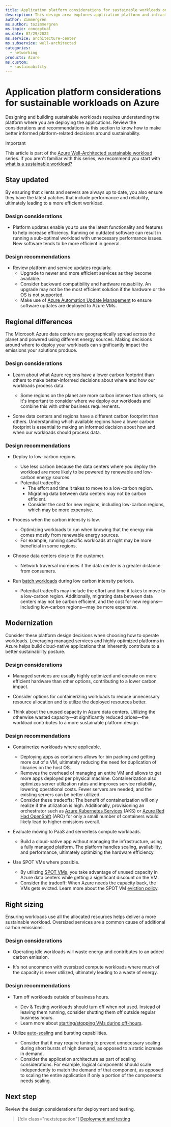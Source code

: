 ```yaml
---
title: Application platform considerations for sustainable workloads on Azure
description: This design area explores application platform and infrastructure considerations for sustainable workloads on Azure.
author: Zimmergren
ms.author: tozimmergren
ms.topic: conceptual
ms.date: 07/29/2022
ms.service: architecture-center
ms.subservice: well-architected
categories: 
  - networking
products: Azure
ms.custom:
  - sustainability
---
```


# Application platform considerations for sustainable workloads on Azure

Designing and building sustainable workloads requires understanding the platform where you are deploying the applications. Review the considerations and recommendations in this section to know how to make better informed platform-related decisions around sustainability.

> [!IMPORTANT]
> This article is part of the [Azure Well-Architected sustainable workload](index.yml) series. If you aren't familiar with this series, we recommend you start with [what is a sustainable workload?](sustainability-get-started.md#what-is-a-sustainable-workload)

## Stay updated

By ensuring that clients and servers are always up to date, you also ensure they have the latest patches that include performance and reliability, ultimately leading to a more efficient workload.

### Design considerations

- Platform updates enable you to use the latest functionality and features to help increase efficiency. Running on outdated software can result in running a sub-optimal workload with unnecessary performance issues. New software tends to be more efficient in general.

### Design recommendations

- Review platform and service updates regularly.
  - Upgrade to newer and more efficient services as they become available.
  - Consider backward compatibility and hardware reusability. An upgrade may not be the most efficient solution if the hardware or the OS is not supported.
  - Make use of [Azure Automation Update Management](/azure/automation/update-management/manage-updates-for-vm) to ensure software updates are deployed to Azure VMs.

## Regional differences

The Microsoft Azure data centers are geographically spread across the planet and powered using different energy sources. Making decisions around where to deploy your workloads can significantly impact the emissions your solutions produce.

### Design considerations

- Learn about what Azure regions have a lower carbon footprint than others to make better-informed decisions about where and how our workloads process data.
  - Some regions on the planet are more carbon intense than others, so it's important to consider where we deploy our workloads and combine this with other business requirements.

- Some data centers and regions have a different carbon footprint than others. Understanding which available regions have a lower carbon footprint is essential to making an informed decision about how and when our workloads should process data.

### Design recommendations

- Deploy to low-carbon regions.
  - Use less carbon because the data centers where you deploy the workload are more likely to be powered by renewable and low-carbon energy sources.
  - Potential tradeoffs:
    - The effort and time it takes to move to a low-carbon region.
    - Migrating data between data centers may not be carbon efficient.
    - Consider the cost for new regions, including low-carbon regions, which may be more expensive.

- Process when the carbon intensity is low.
  - Optimizing workloads to run when knowing that the energy mix comes mostly from renewable energy sources.
  - For example, running specific workloads at night may be more beneficial in some regions.

- Choose data centers close to the customer.
  - Network traversal increases if the data center is a greater distance from consumers.

- Run [batch workloads](/azure/architecture/data-guide/big-data/batch-processing) during low carbon intensity periods.
  - Potential tradeoffs may include the effort and time it takes to move to a low-carbon region. Additionally, migrating data between data centers may not be carbon efficient, and the cost for new regions&mdash;including low-carbon regions&mdash;may be more expensive.

## Modernization

Consider these platform design decisions when choosing how to operate workloads. Leveraging managed services and highly optimized platforms in Azure helps build cloud-native applications that inherently contribute to a better sustainability posture.

### Design considerations

- Managed services are usually highly optimized and operate on more efficient hardware than other options, contributing to a lower carbon impact.

- Consider options for containerizing workloads to reduce unnecessary resource allocation and to utilize the deployed resources better.

- Think about the unused capacity in Azure data centers. Utilizing the otherwise wasted capacity&mdash;at significantly reduced prices&mdash;the workload contributes to a more sustainable platform design.

### Design recommendations

- Containerize workloads where applicable.
  - Deploying apps as containers allows for bin packing and getting more out of a VM, ultimately reducing the need for duplication of libraries on the host OS.
  - Removes the overhead of managing an entire VM and allows to get more apps deployed per physical machine. Containerization also optimizes server utilization rates and improves service reliability, lowering operational costs. Fewer servers are needed, and the existing servers can be better utilized.
  - Consider these tradeoffs: The benefit of containerization will only realize if the utilization is high. Additionally, provisioning an orchestrator such as [Azure Kubernetes Services](/azure/aks/) (AKS) or [Azure Red Had OpenShift](/azure/openshift/) (ARO) for only a small number of containers would likely lead to higher emissions overall.

- Evaluate moving to PaaS and serverless compute workloads.
  - Build a cloud-native app without managing the infrastructure, using a fully managed platform. The platform handles scaling, availability, and performance, ultimately optimizing the hardware efficiency.

- Use SPOT VMs where possible.
  - By utilizing [SPOT VMs](/azure/virtual-machines/spot-vms), you take advantage of unused capacity in Azure data centers while getting a significant discount on the VM.
  - Consider the tradeoff: When Azure needs the capacity back, the VMs gets evicted. Learn more about the SPOT VM [eviction policy](/azure/virtual-machines/spot-vms#eviction-policy).

## Right sizing

Ensuring workloads use all the allocated resources helps deliver a more sustainable workload. Oversized services are a common cause of additional carbon emissions.

### Design considerations

- Operating idle workloads will waste energy and contributes to an added carbon emission.

- It's not uncommon with oversized compute workloads where much of the capacity is never utilized, ultimately leading to a waste of energy.

### Design recommendations

- Turn off workloads outside of business hours.
  - Dev &amp; Testing workloads should turn off when not used. Instead of leaving them running, consider shutting them off outside regular business hours.
  - Learn more about [starting/stopping VMs during off-hours](/azure/automation/automation-solution-vm-management).

- Utilize [auto-scaling](/azure/architecture/best-practices/auto-scaling) and bursting capabilities.
  - Consider that it may require tuning to prevent unnecessary scaling during short bursts of high demand, as opposed to a static increase in demand.
  - Consider the application architecture as part of scaling considerations. For example, logical components should scale independently to match the demand of that component, as opposed to scaling the entire application if only a portion of the components needs scaling.

## Next step

Review the design considerations for deployment and testing.

> [!div class="nextstepaction"]
> [Deployment and testing](sustainability-deployment-testing.md)
